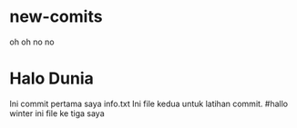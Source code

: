 # new-comits
oh oh no no
# Halo Dunia
Ini commit pertama saya
info.txt
Ini file kedua untuk latihan commit.
#hallo winter
ini file ke tiga saya
